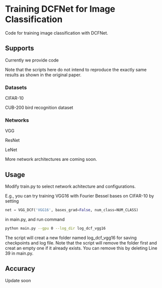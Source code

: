 # Training DCFNet for Image Classification

Code for training image classification with DCFNet.


## Supports

Currently we provide code 

Note that the scripts here do not intend to reproduce the exactly same results as shown in the original paper.

### Datasets

CIFAR-10

CUB-200 bird recognition dataset

### Networks

VGG

ResNet

LeNet

More network architectures are coming soon.

## Usage
Modify train.py to select network achitecture and configurations. 

E.g., you can try training VGG16 with Fourier Bessel bases on CIFAR-10 by setting

```python
net = VGG_DCF('VGG16', bases_grad=False, num_class=NUM_CLASS)
```
in main.py, and run command
```bash
python main.py --gpu 0 --log_dir log_dcf_vgg16
```
The script will creat a new folder named log_dcf_vgg16 for saving checkpoints and log file. Note that the script will remove the folder first and creat an empty one if it already exists. You can remove this by deleting Line 39 in main.py.

## Accuracy
Update soon


